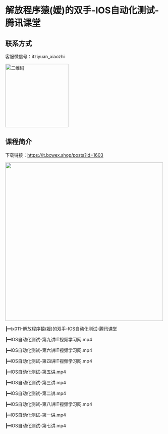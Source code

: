 # 解放程序猿(媛)的双手-IOS自动化测试-腾讯课堂

## 联系方式

客服微信号：itziyuan_xiaozhi

<img src="https://ziyuanyun.oss-cn-guangzhou.aliyuncs.com/common/20240614073449/666b82192834a.jpg" width="200" height="200" alt="二维码">

## 课程简介

下载链接：https://it.bcwex.shop/posts?id=1603

<img src="https://ziyuanyun.oss-cn-guangzhou.aliyuncs.com/yun/20240515183244/66448f4c409e8.jpg" width="500" alt="">

  ┣━tx011-解放程序猿(媛)的双手-IOS自动化测试-腾讯课堂

 ┣━IOS自动化测试-第九讲IT视频学习网.mp4

 ┣━IOS自动化测试-第六讲IT视频学习网.mp4

 ┣━IOS自动化测试-第四讲IT视频学习网.mp4

 ┣━IOS自动化测试-第五讲.mp4

 ┣━IOS自动化测试-第三讲.mp4

 ┣━IOS自动化测试-第二讲.mp4

 ┣━IOS自动化测试-第八讲IT视频学习网.mp4

 ┣━IOS自动化测试-第一讲.mp4

 ┣━IOS自动化测试-第七讲.mp4

  